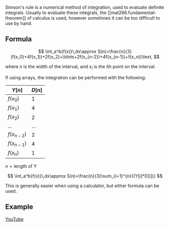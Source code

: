 
Simson's rule is a numerical method of integration, used to evaluate definite integrals. Usually to evaluate these integrals, the [[mat266.fundamental-theorem]] of calculus is used, however sometimes it can be too difficult to use by hand.

## Formula

$$
\int_a^b{f(x)}\,dx\approx S(n)=\frac{n}{3}(f(x_0)+4f(x_1))+2f(x_2)+\ldots+2f(x_{n-2})+4f(x_{n-1})+f(x_n))\text,
$$

where $n$ is the width of the interval, and $x_i$ is the $i$th point on the interval.

If using arrays, the integration can be performed with the following:

| $Y[n]$       | $D[n]$ |
| ------------ | ------ |
| $f(x_0)$     | 1      |
| $f(x_1)$     | 4      |
| $f(x_2)$     | 2      |
| $...$        | $...$  |
| $f(x_{n-2})$ | 2      |
| $f(x_{n-1})$ | 4      |
| $f(x_n)$     | 1      |

$n=\text{length of Y}$

$$
\int_a^b{f(x)}\,dx\approx S(n)=\frac{n}{3}\sum_{i=1}^{n}{(Y[i]*D[i])}
$$

This is generally easier when using a calculator, but either formula can be used.

## Example

[YouTube](https://youtu.be/7EqRRuh-5Lk)
